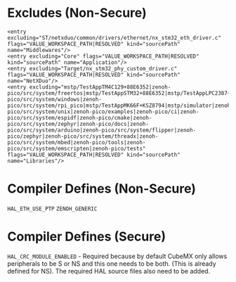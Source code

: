 # Excludes (Non-Secure)
```
<entry excluding="ST/netxduo/common/drivers/ethernet/nx_stm32_eth_driver.c" flags="VALUE_WORKSPACE_PATH|RESOLVED" kind="sourcePath" name="Middlewares"/>
<entry excluding="Core" flags="VALUE_WORKSPACE_PATH|RESOLVED" kind="sourcePath" name="Application"/>
<entry excluding="Target/nx_stm32_phy_custom_driver.c" flags="VALUE_WORKSPACE_PATH|RESOLVED" kind="sourcePath" name="NetXDuo"/>
<entry excluding="mstp/TestAppTM4C129+88E6352|zenoh-pico/src/system/freertos|mstp/TestAppSTM32+88E6352|mstp/TestAppLPC2387+IP175CD|zenoh-pico/src/system/windows|zenoh-pico/src/system/rpi_pico|mstp/TestAppMK66F+KSZ8794|mstp/simulator|zenoh-pico/src/system/unix|zenoh-pico/examples|zenoh-pico/ci|zenoh-pico/src/system/espidf|zenoh-pico/cmake|zenoh-pico/src/system/zephyr|zenoh-pico/docs|zenoh-pico/src/system/arduino|zenoh-pico/src/system/flipper|zenoh-pico/zephyr|zenoh-pico/src/system/threadx|zenoh-pico/src/system/mbed|zenoh-pico/tools|zenoh-pico/src/system/emscripten|zenoh-pico/tests" flags="VALUE_WORKSPACE_PATH|RESOLVED" kind="sourcePath" name="Libraries"/>
```

# Compiler Defines (Non-Secure)

`HAL_ETH_USE_PTP`
`ZENOH_GENERIC`

# Compiler Defines (Secure)

`HAL_CRC_MODULE_ENABLED` - Required because by default CubeMX only allows peripherals to be S or NS and this one needs to be both. (This is already defined for NS). The required HAL source files also need to be added.
